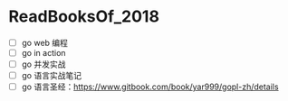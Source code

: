 # ReadBooksOf_2018
- [ ] go web 编程
- [ ] go in action
- [ ] go 并发实战
- [ ] go 语言实战笔记
- [ ] go 语言圣经：https://www.gitbook.com/book/yar999/gopl-zh/details
